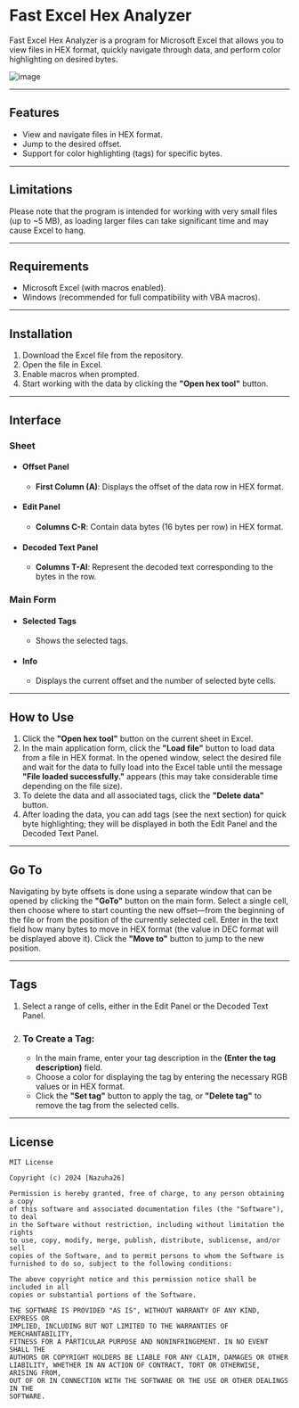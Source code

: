 # Fast Excel Hex Analyzer

Fast Excel Hex Analyzer is a program for Microsoft Excel that allows you to view files in HEX format, quickly navigate through data, and perform color highlighting on desired bytes.

![image](https://github.com/user-attachments/assets/effa4659-0126-4fce-8f16-ecc065287d06)


---

## Features

- View and navigate files in HEX format.
- Jump to the desired offset.
- Support for color highlighting (tags) for specific bytes.

---

## Limitations

Please note that the program is intended for working with very small files (up to ~5 MB), as loading larger files can take significant time and may cause Excel to hang.

---

## Requirements

- Microsoft Excel (with macros enabled).
- Windows (recommended for full compatibility with VBA macros).

---

## Installation

1. Download the Excel file from the repository.
2. Open the file in Excel.
3. Enable macros when prompted.
4. Start working with the data by clicking the **"Open hex tool"** button.

---

## Interface

### Sheet

- #### Offset Panel
  - **First Column (A)**: Displays the offset of the data row in HEX format.

- #### Edit Panel
  - **Columns C-R**: Contain data bytes (16 bytes per row) in HEX format.

- #### Decoded Text Panel
  - **Columns T-AI**: Represent the decoded text corresponding to the bytes in the row.

### Main Form

- #### Selected Tags
  - Shows the selected tags.

- #### Info
  - Displays the current offset and the number of selected byte cells.

---

## How to Use

1. Click the **"Open hex tool"** button on the current sheet in Excel.
2. In the main application form, click the **"Load file"** button to load data from a file in HEX format. In the opened window, select the desired file and wait for the data to fully load into the Excel table until the message **"File loaded successfully."** appears (this may take considerable time depending on the file size).
3. To delete the data and all associated tags, click the **"Delete data"** button.
4. After loading the data, you can add tags (see the next section) for quick byte highlighting; they will be displayed in both the Edit Panel and the Decoded Text Panel.

---

## Go To

Navigating by byte offsets is done using a separate window that can be opened by clicking the **"GoTo"** button on the main form. Select a single cell, then choose where to start counting the new offset—from the beginning of the file or from the position of the currently selected cell. Enter in the text field how many bytes to move in HEX format (the value in DEC format will be displayed above it). Click the **"Move to"** button to jump to the new position.

---

## Tags

1. Select a range of cells, either in the Edit Panel or the Decoded Text Panel.
2. ### To Create a Tag:
   - In the main frame, enter your tag description in the **(Enter the tag description)** field.
   - Choose a color for displaying the tag by entering the necessary RGB values or in HEX format.
   - Click the **"Set tag"** button to apply the tag, or **"Delete tag"** to remove the tag from the selected cells.

---

## License

```plaintext
MIT License

Copyright (c) 2024 [Nazuha26]

Permission is hereby granted, free of charge, to any person obtaining a copy
of this software and associated documentation files (the "Software"), to deal
in the Software without restriction, including without limitation the rights
to use, copy, modify, merge, publish, distribute, sublicense, and/or sell
copies of the Software, and to permit persons to whom the Software is
furnished to do so, subject to the following conditions:

The above copyright notice and this permission notice shall be included in all
copies or substantial portions of the Software.

THE SOFTWARE IS PROVIDED "AS IS", WITHOUT WARRANTY OF ANY KIND, EXPRESS OR
IMPLIED, INCLUDING BUT NOT LIMITED TO THE WARRANTIES OF MERCHANTABILITY,
FITNESS FOR A PARTICULAR PURPOSE AND NONINFRINGEMENT. IN NO EVENT SHALL THE
AUTHORS OR COPYRIGHT HOLDERS BE LIABLE FOR ANY CLAIM, DAMAGES OR OTHER
LIABILITY, WHETHER IN AN ACTION OF CONTRACT, TORT OR OTHERWISE, ARISING FROM,
OUT OF OR IN CONNECTION WITH THE SOFTWARE OR THE USE OR OTHER DEALINGS IN THE
SOFTWARE.
